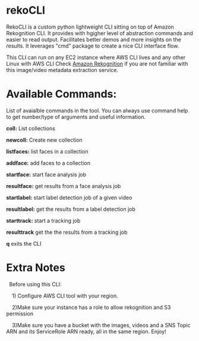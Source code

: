 # rekoCLI
RekoCLI is a custom python lightweight CLI sitting on top of Amazon Rekognition CLI.
It provides with hgigher level of abstraction commands and easier to read output. 
Facilitates better demos and more insights on the results.
It leverages "cmd" package to create a nice CLI interface flow.

This CLI can run on any EC2 instance where AWS CLI lives and any other Linux with AWS CLI
Check [Amazon Rekognition](https://aws.amazon.com/rekognition/) if you are not familiar with this image/video metadata extraction service.

# Available Commands:

List of avaialble commands in the tool. You can always use command help to get number/type of arguments and useful information.

**coll:** List collections

**newcoll:** Create new collection

**listfaces:** list faces in a collection

**addface:** add faces to a collection

**startface:** start face analysis job

**resultface:** get results from a face analysis job

**startlabel:** start label detection job of a given video

**resultlabel:** get the results from a label detection job

**starttrack:** start a tracking job

**resulttrack** get the the results from a tracking job

**q** exits the CLI

# Extra Notes

   Before using this CLI:
   
    1) Configure AWS CLI tool with your region.
    
    2)Make sure your instance has a role to allow rekognition and S3 permission 
    
    3)Make sure you have a bucket with the images, videos and a SNS Topic ARN and its ServiceRole ARN ready, all in the same region. Enjoy!
